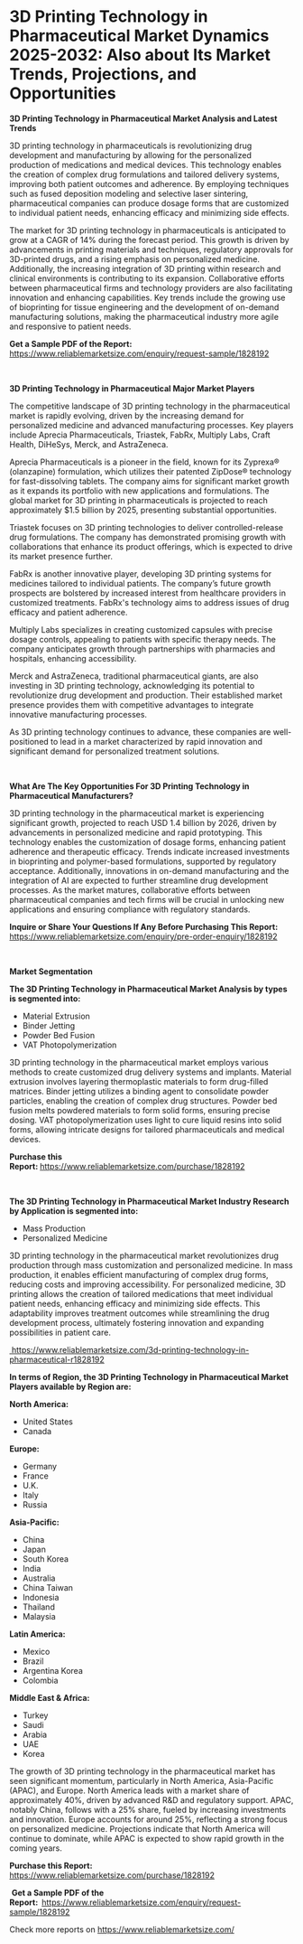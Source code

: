 <p><h1>3D Printing Technology in Pharmaceutical Market Dynamics 2025-2032: Also about Its Market Trends, Projections, and Opportunities</h1></p><p><strong>3D Printing Technology in Pharmaceutical Market Analysis and Latest Trends</strong></p>
<p><p>3D printing technology in pharmaceuticals is revolutionizing drug development and manufacturing by allowing for the personalized production of medications and medical devices. This technology enables the creation of complex drug formulations and tailored delivery systems, improving both patient outcomes and adherence. By employing techniques such as fused deposition modeling and selective laser sintering, pharmaceutical companies can produce dosage forms that are customized to individual patient needs, enhancing efficacy and minimizing side effects.</p><p>The market for 3D printing technology in pharmaceuticals is anticipated to grow at a CAGR of 14% during the forecast period. This growth is driven by advancements in printing materials and techniques, regulatory approvals for 3D-printed drugs, and a rising emphasis on personalized medicine. Additionally, the increasing integration of 3D printing within research and clinical environments is contributing to its expansion. Collaborative efforts between pharmaceutical firms and technology providers are also facilitating innovation and enhancing capabilities. Key trends include the growing use of bioprinting for tissue engineering and the development of on-demand manufacturing solutions, making the pharmaceutical industry more agile and responsive to patient needs.</p></p>
<p><strong>Get a Sample PDF of the Report:&nbsp;</strong> <a href="https://www.reliablemarketsize.com/enquiry/request-sample/1828192?utm_campaign=1131&utm_medium=2&utm_source=Github&utm_content=ia&utm_term=03032025&utm_id=3d-printing-technology-in-pharmaceutical">https://www.reliablemarketsize.com/enquiry/request-sample/1828192</a></p>
<p>&nbsp;</p>
<p><strong>3D Printing Technology in Pharmaceutical Major Market Players</strong></p>
<p><p>The competitive landscape of 3D printing technology in the pharmaceutical market is rapidly evolving, driven by the increasing demand for personalized medicine and advanced manufacturing processes. Key players include Aprecia Pharmaceuticals, Triastek, FabRx, Multiply Labs, Craft Health, DiHeSys, Merck, and AstraZeneca.</p><p>Aprecia Pharmaceuticals is a pioneer in the field, known for its Zyprexa® (olanzapine) formulation, which utilizes their patented ZipDose® technology for fast-dissolving tablets. The company aims for significant market growth as it expands its portfolio with new applications and formulations. The global market for 3D printing in pharmaceuticals is projected to reach approximately $1.5 billion by 2025, presenting substantial opportunities.</p><p>Triastek focuses on 3D printing technologies to deliver controlled-release drug formulations. The company has demonstrated promising growth with collaborations that enhance its product offerings, which is expected to drive its market presence further.</p><p>FabRx is another innovative player, developing 3D printing systems for medicines tailored to individual patients. The company’s future growth prospects are bolstered by increased interest from healthcare providers in customized treatments. FabRx's technology aims to address issues of drug efficacy and patient adherence.</p><p>Multiply Labs specializes in creating customized capsules with precise dosage controls, appealing to patients with specific therapy needs. The company anticipates growth through partnerships with pharmacies and hospitals, enhancing accessibility.</p><p>Merck and AstraZeneca, traditional pharmaceutical giants, are also investing in 3D printing technology, acknowledging its potential to revolutionize drug development and production. Their established market presence provides them with competitive advantages to integrate innovative manufacturing processes.</p><p>As 3D printing technology continues to advance, these companies are well-positioned to lead in a market characterized by rapid innovation and significant demand for personalized treatment solutions.</p></p>
<p>&nbsp;</p>
<p><strong>What Are The Key Opportunities For 3D Printing Technology in Pharmaceutical Manufacturers?</strong></p>
<p><p>3D printing technology in the pharmaceutical market is experiencing significant growth, projected to reach USD 1.4 billion by 2026, driven by advancements in personalized medicine and rapid prototyping. This technology enables the customization of dosage forms, enhancing patient adherence and therapeutic efficacy. Trends indicate increased investments in bioprinting and polymer-based formulations, supported by regulatory acceptance. Additionally, innovations in on-demand manufacturing and the integration of AI are expected to further streamline drug development processes. As the market matures, collaborative efforts between pharmaceutical companies and tech firms will be crucial in unlocking new applications and ensuring compliance with regulatory standards.</p></p>
<p><strong>Inquire or Share Your Questions If Any Before Purchasing This Report:</strong> <a href="https://www.reliablemarketsize.com/enquiry/pre-order-enquiry/1828192?utm_campaign=1131&utm_medium=2&utm_source=Github&utm_content=ia&utm_term=03032025&utm_id=3d-printing-technology-in-pharmaceutical">https://www.reliablemarketsize.com/enquiry/pre-order-enquiry/1828192</a></p>
<p>&nbsp;</p>
<p><strong>Market Segmentation</strong></p>
<p><strong>The 3D Printing Technology in Pharmaceutical Market Analysis by types is segmented into:</strong></p>
<p><ul><li>Material Extrusion</li><li>Binder Jetting</li><li>Powder Bed Fusion</li><li>VAT Photopolymerization</li></ul></p>
<p><p>3D printing technology in the pharmaceutical market employs various methods to create customized drug delivery systems and implants. Material extrusion involves layering thermoplastic materials to form drug-filled matrices. Binder jetting utilizes a binding agent to consolidate powder particles, enabling the creation of complex drug structures. Powder bed fusion melts powdered materials to form solid forms, ensuring precise dosing. VAT photopolymerization uses light to cure liquid resins into solid forms, allowing intricate designs for tailored pharmaceuticals and medical devices.</p></p>
<p><strong>Purchase this Report:&nbsp;</strong><a href="https://www.reliablemarketsize.com/purchase/1828192?utm_campaign=1131&utm_medium=2&utm_source=Github&utm_content=ia&utm_term=03032025&utm_id=3d-printing-technology-in-pharmaceutical">https://www.reliablemarketsize.com/purchase/1828192</a></p>
<p>&nbsp;</p>
<p><strong>The 3D Printing Technology in Pharmaceutical Market Industry Research by Application is segmented into:</strong></p>
<p><ul><li>Mass Production</li><li>Personalized Medicine</li></ul></p>
<p><p>3D printing technology in the pharmaceutical market revolutionizes drug production through mass customization and personalized medicine. In mass production, it enables efficient manufacturing of complex drug forms, reducing costs and improving accessibility. For personalized medicine, 3D printing allows the creation of tailored medications that meet individual patient needs, enhancing efficacy and minimizing side effects. This adaptability improves treatment outcomes while streamlining the drug development process, ultimately fostering innovation and expanding possibilities in patient care.</p></p>
<p><a href="https://www.reliablemarketsize.com/3d-printing-technology-in-pharmaceutical-r1828192?utm_campaign=1131&utm_medium=2&utm_source=Github&utm_content=ia&utm_term=03032025&utm_id=3d-printing-technology-in-pharmaceutical">&nbsp;https://www.reliablemarketsize.com/3d-printing-technology-in-pharmaceutical-r1828192</a></p>
<p><strong>In terms of Region, the 3D Printing Technology in Pharmaceutical Market Players available by Region are:</strong></p>
<p>
    <p> <strong> North America: </strong>
        <ul>
            <li>United States</li>
            <li>Canada</li>
        </ul>
        </p> 
    <p> <strong> Europe: </strong>
        <ul>
            <li>Germany</li>
            <li>France</li>
            <li>U.K.</li>
            <li>Italy</li>
            <li>Russia</li>
        </ul>
        </p> 
    <p> <strong> Asia-Pacific: </strong>
        <ul>
            <li>China</li>
            <li>Japan</li>
            <li>South Korea</li>
            <li>India</li>
            <li>Australia</li>
            <li>China Taiwan</li>
            <li>Indonesia</li>
            <li>Thailand</li>
            <li>Malaysia</li>
        </ul>
        </p> 
    <p> <strong> Latin America: </strong>
        <ul>
            <li>Mexico</li>
            <li>Brazil</li>
            <li>Argentina Korea</li>
            <li>Colombia</li>
        </ul>
        </p> 
    <p> <strong> Middle East & Africa: </strong>
        <ul>
            <li>Turkey</li>
            <li>Saudi</li>
            <li>Arabia</li>
            <li>UAE</li>
            <li>Korea</li>
        </ul>
    </p>
    </p>
<p><p>The growth of 3D printing technology in the pharmaceutical market has seen significant momentum, particularly in North America, Asia-Pacific (APAC), and Europe. North America leads with a market share of approximately 40%, driven by advanced R&D and regulatory support. APAC, notably China, follows with a 25% share, fueled by increasing investments and innovation. Europe accounts for around 25%, reflecting a strong focus on personalized medicine. Projections indicate that North America will continue to dominate, while APAC is expected to show rapid growth in the coming years.</p></p>
<p><strong>Purchase this Report: </strong><a href="https://www.reliablemarketsize.com/purchase/1828192?utm_campaign=1131&utm_medium=2&utm_source=Github&utm_content=ia&utm_term=03032025&utm_id=3d-printing-technology-in-pharmaceutical">https://www.reliablemarketsize.com/purchase/1828192</a></p>
<p>&nbsp;<strong>Get a Sample PDF of the Report:&nbsp;&nbsp;</strong><a href="https://www.reliablemarketsize.com/enquiry/request-sample/1828192?utm_campaign=1131&utm_medium=2&utm_source=Github&utm_content=ia&utm_term=03032025&utm_id=3d-printing-technology-in-pharmaceutical">https://www.reliablemarketsize.com/enquiry/request-sample/1828192</a></p>
<p><strong></strong></p>
<p>Check more reports on <a href="https://www.reliablemarketsize.com/?utm_campaign=1131&utm_medium=2&utm_source=Github&utm_content=ia&utm_term=03032025&utm_id=3d-printing-technology-in-pharmaceutical">https://www.reliablemarketsize.com/</a></p>